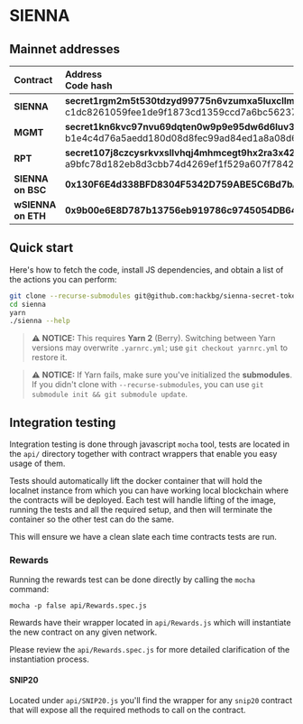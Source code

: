 # SIENNA

## Mainnet addresses

|Contract  |Address<br>Code hash|
|:---------|:-------------------|
|**SIENNA**|**secret1rgm2m5t530tdzyd99775n6vzumxa5luxcllml4**<br>c1dc8261059fee1de9f1873cd1359ccd7a6bc5623772661fa3d55332eb652084|
|**MGMT**  |**secret1kn6kvc97nvu69dqten0w9p9e95dw6d6luv3dfx**<br>b1e4c4d76a5aedd180d08d8fec99ad84ed1a8a08d6d8a32a30c8c0f9835f4fab|
|**RPT**   |**secret107j8czcysrkvxsllvhqj4mhmcegt9hx2ra3x42**<br>a9bfc78d182eb8d3cbb74d4269ef1f529a607f7842d755f00fef7df13c02c5b4|
|**SIENNA on BSC**|**0x130F6E4d338BFD8304F5342D759ABE5C6Bd7bA9b**|N/A|
|**wSIENNA on ETH**|**0x9b00e6E8D787b13756eb919786c9745054DB64f9**|N/A|

## Quick start

Here's how to fetch the code, install JS dependencies,
and obtain a list of the actions you can perform:

```sh
git clone --recurse-submodules git@github.com:hackbg/sienna-secret-token.git sienna
cd sienna
yarn
./sienna --help
```

>⚠️ **NOTICE:** This requires **Yarn 2** (Berry). Switching between Yarn versions
>may overwrite `.yarnrc.yml`; use `git checkout yarnrc.yml` to restore it.

>⚠️ **NOTICE:** If Yarn fails, make sure you've initialized the **submodules**.
>If you didn't clone with `--recurse-submodules`, you can use
>`git submodule init && git submodule update`.

## Integration testing

Integration testing is done through javascript `mocha` tool,
tests are located in the `api/` directory together with
contract wrappers that enable you easy usage of them.

Tests should automatically lift the docker container
that will hold the localnet instance from which you can
have working local blockchain where the contracts will be deployed.
Each test will handle lifting of the image, running the tests and
all the required setup, and then will terminate the container so
the other test can do the same.

This will ensure we have a clean slate each time contracts tests are run.

### Rewards

Running the rewards test can be done directly by calling the `mocha` command:

```
mocha -p false api/Rewards.spec.js
```

Rewards have their wrapper located in `api/Rewards.js` which
will instantiate the new contract on any given network.

Please review the `api/Rewards.spec.js` for more detailed
clarification of the instantiation process.

#### SNIP20

Located under `api/SNIP20.js` you'll find the wrapper for any `snip20` contract
that will expose all the required methods to call on the contract.
